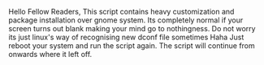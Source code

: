 Hello Fellow Readers,
This script contains heavy customization and package installation over gnome system.
Its completely normal if your screen turns out blank making your mind go to nothingness.
Do not worry its just linux's way of recognising new dconf file sometimes Haha
Just reboot your system and run the script again. 
The script will continue from onwards where it left off.
